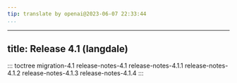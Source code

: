 ```yaml
---
tip: translate by openai@2023-06-07 22:33:44
...
```

---
title: Release 4.1 (langdale)
-----------------------------

::: toctree
migration-4.1 release-notes-4.1 release-notes-4.1.1 release-notes-4.1.2 release-notes-4.1.3 release-notes-4.1.4
:::
